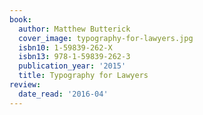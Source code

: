 ```yaml
---
book:
  author: Matthew Butterick
  cover_image: typography-for-lawyers.jpg
  isbn10: 1-59839-262-X
  isbn13: 978-1-59839-262-3
  publication_year: '2015'
  title: Typography for Lawyers
review:
  date_read: '2016-04'
---
```

